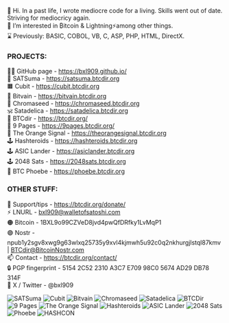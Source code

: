 👋 Hi. In a past life, I wrote mediocre code for a living. Skills went out of date. Striving for mediocricy again.  
👀 I’m interested in ₿itcoin & Lightning⚡among other things.  
⌛ Previously: BASIC, COBOL, VB, C, ASP, PHP, HTML, DirectX.  
### PROJECTS:  
🧑‍💻 GitHub page - https://bxl909.github.io/  
🍊 SATSuma - https://satsuma.btcdir.org  
🟧 Cubit - https://cubit.btcdir.org  
🦚 Bitvain - https://bitvain.btcdir.org  
🎨 Chromaseed - https://chromaseed.btcdir.org  
🕉️ Satadelica - https://satadelica.btcdir.org  
📂 BTCdir - https://btcdir.org/  
📃 9 Pages - https://9pages.btcdir.org/  
📰 The Orange Signal - https://theorangesignal.btcdir.org  
🕹️ Hashteroids - https://hashteroids.btcdir.org  
🕹️ ASIC Lander - https://asiclander.btcdir.org  
🕹️ 2048 Sats - https://2048sats.btcdir.org  
🐝 BTC Phoebe - https://phoebe.btcdir.org  
### OTHER STUFF:  
🧡 Support/tips - https://btcdir.org/donate/  
⚡ LNURL - bxl909@walletofsatoshi.com  
🟠 Bitcoin - 1BXL9o99CZVeD8jvd4pwQfDRfky1LvMqP1  
🟣 Nostr - npub1y2sgv8xwg9g63wlxq25735y9xvl4kjmwh5u92c0q2nkhurgjlstql87kmv | BTCdir@BitcoinNostr.com  
📫 Contact - https://btcdir.org/contact/  
🔒 PGP fingerprint - 5154 2C52 2310 A3C7 E709 98C0 5674 AD29 DB78 314F  
🐥 X / Twitter - @bxl909  

![SATSuma](https://btcdir.org/github_buttons/SatsumaButton.png) ![Cubit](https://btcdir.org/github_buttons/CubitButton.png) ![Bitvain](https://btcdir.org/github_buttons/BitvainButtonBlack.png) ![Chromaseed](https://btcdir.org/github_buttons/chromassedButton.png) ![Satadelica](https://btcdir.org/github_buttons/satadelicaButton.png) ![BTCDir](https://btcdir.org/github_buttons/BTCdirButton.png) ![9 Pages](https://btcdir.org/github_buttons/9PagesButton.png) ![The Orange Signal](https://btcdir.org/github_buttons/OrangeSignalButton.png) ![Hashteroids](https://btcdir.org/github_buttons/HashteroidsButton.png) ![ASIC Lander](https://btcdir.org/github_buttons/ASICLanderButton.png) ![2048 Sats](https://btcdir.org/github_buttons/2048SatsButton.png) ![Phoebe](https://btcdir.org/github_buttons/BTCPhoebeButton.png) ![HASHCON](https://btcdir.org/github_buttons/HASHCONButton.png)



<!---
BXL909/BXL909 is a ✨ special ✨ repository because its `README.md` (this file) appears on your GitHub profile.
You can click the Preview link to take a look at your changes.
--->
